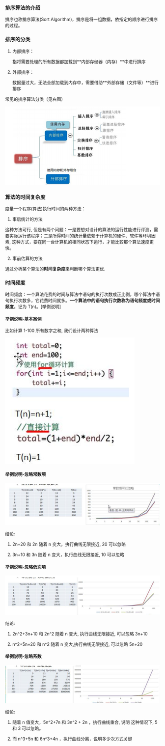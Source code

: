 ### 排序算法的介绍

排序也称排序算法(Sort Algorithm)，排序是将一组数据，依指定的顺序进行排序的过程。



### 排序的分类

1. 内部排序：

   指将需要处理的所有数据都加载到**内部存储器（内存）**中进行排序

2. 外部排序：

   数据量过大，无法全部加载到内存中，需要借助**外部存储（文件等）**进行排序

常见的排序算法分类（见右图）

![常见排序](images/常见排序.jpg)



### 算法的时间复杂度

度量一个程序(算法)执行时间的两种方法：

1) 事后统计的方法 

这种方法可行, 但是有两个问题：一是要想对设计的算法的运行性能进行评测，需要实际运行该程序；二是所得时间的统计量依赖于计算机的硬件、软件等环境因素, 这种方式，要在同一台计算机的相同状态下运行，才能比较那个算法速度更快。 

2) 事前估算的方法 

通过分析某个算法的**时间复杂度**来判断哪个算法更优.



### 时间频度

时间频度：一个算法花费的时间与算法中语句的执行次数成正比例，哪个算法中语句执行次数多，它花费时间就多。**一个算法中的语句执行次数称为语句频度或时间频度**。记为 T(n)。[举例说明]  

#### 举例说明-基本案例 

比如计算 1-100 所有数字之和, 我们设计两种算法

![求和](images/求和.jpg)

#### 举例说明-忽略常数项

![忽略常数项](images/忽略常数项.jpg)

结论: 

1) 2n+20 和 2n 随着 n 变大，执行曲线无限接近, 20 可以忽略 

2) 3n+10 和 3n 随着 n 变大，执行曲线无限接近, 10 可以忽略 

#### 举例说明-忽略低次项

![忽略低次项](images/忽略低次项.jpg)

结论: 

1) 2n^2+3n+10 和 2n^2 随着 n 变大, 执行曲线无限接近, 可以忽略 3n+10 

2) n^2+5n+20 和 n^2 随着 n 变大,执行曲线无限接近, 可以忽略 5n+20 

#### 举例说明-忽略系数

![忽略系数](images/忽略系数.jpg)

结论: 

1) 随着 n 值变大，5n^2+7n 和 3n^2 + 2n ，执行曲线重合, 说明 这种情况下, 5 和 3 可以忽略。 

2) 而 n^3+5n 和 6n^3+4n ，执行曲线分离，说明多少次方式关键





